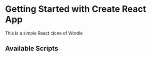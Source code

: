 # Getting Started with Create React App

This is a simple React clone of Wordle

## Available Scripts
